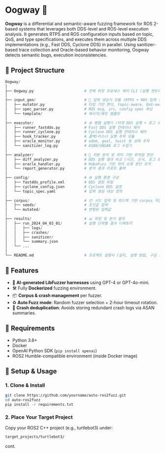 # Oogway 🐢

**Oogway** is a differential and semantic-aware fuzzing framework for ROS 2-based systems that leverages both DDS-level and ROS-level execution analysis. It generates RTPS and ROS configuration inputs based on topic, QoS, and type specifications, and executes them across multiple DDS implementations (e.g., Fast DDS, Cyclone DDS) in parallel. Using sanitizer-based trace collection and Oracle-based behavior monitoring, Oogway detects semantic bugs, execution inconsistencies.


## 📁 Project Structure
```python
Oogway/
│
├── Oogway.py                       # 전체 퍼징 프로세스 제어 CLI (실행 엔트리포인트)
│
├── input_gen/                      # 🎲 입력 생성기 모듈 (RTPS + ROS 입력 생성)
│   ├── mutator.py                  # 타입 기반 변이, topic-aware, QoS-aware 등
│   ├── spec_parser.py              # ROS msg, srv, config spec 파싱
│   └── template/                   # 메시지/패킷 템플릿
│
├── executor/                       # ⚙️ 병렬 실행기 (타겟 DDS 실행 + 로그 수집)
│   ├── runner_fastdds.py           # Fast DDS 실행 컨테이너 제어
│   ├── runner_cyclone.py           # Cyclone DDS 실행 컨테이너 제어
│   ├── hook_tracker.py             # 콜백/리스너 실행 추적 모듈
│   ├── oracle_monitor.py           # odom, goal, twist 등 상태 추적
│   └── sanitizer_log.py            # ASAN/UBSAN 로그 수집기
│
├── analyzer/                       # 🧠 차분 분석 및 의미 기반 취약점 판단
│   ├── diff_analyzer.py            # DDS 실행 결과 비교 (시간, 순서, 로그 등)
│   ├── oracle_handler.py           # RoboFuzz 기반 의미 오류 판단 로직
│   └── report_generator.py         # 분석 결과 리포트 출력
│
├── config/                         # ⚙️ 실행 환경 구성
│   ├── fastdds_profile.xml         # DDS 설정 파일
│   ├── cyclone_config.json         # Cyclone DDS 설정
│   └── topic_spec.yaml             # 입력 생성 대상 정의
│
├── corpus/                         # 📦 시드 입력 및 피드백 기반 corpus 저장소
│   ├── seeds/                      # 초깃값 입력
│   └── mutated/                    # 변형된 입력값
│
├── results/                        # 📊 퍼징 및 분석 결과
│   ├── run_2024_04_03_01/          # 실행 단위별 결과 디렉토리
│   │   ├── logs/
│   │   ├── crashes/
│   │   ├── sanitizer/
│   │   └── summary.json
│   └── ...
│
└── README.md                       # 프로젝트 설명서 (설치, 실행 방법, 구성 설명)
```


## 🚀 Features

- 🧠 **AI-generated LibFuzzer harnesses** using GPT-4 or GPT-4o-mini.
- 🛠️ Fully **Dockerized** fuzzing environment.
- 📦 **Corpus & crash management** per fuzzer.
- ♻️ **Auto Fuzz mode**: Random fuzzer selection + 2-hour timeout rotation.
- 🧼 **Crash deduplication**: Avoids storing redundant crash logs via ASAN summaries.

## 🧰 Requirements

- Python 3.8+
- Docker
- OpenAI Python SDK (`pip install openai`)
- ROS2 Humble-compatible environment (inside Docker image)

## 🔧 Setup & Usage

### 1. Clone & Install

```bash
git clone https://github.com/yourname/auto-ros2fuzz.git
cd auto-ros2fuzz
pip install -r requirements.txt
```

### 2. Place Your Target Project
Copy your ROS2 C++ project (e.g., turtlebot3) under:

```bash
target_projects/turtlebot3/
```

cont.
